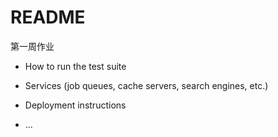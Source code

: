 # README

第一周作业

* How to run the test suite

* Services (job queues, cache servers, search engines, etc.)

* Deployment instructions

* ...
